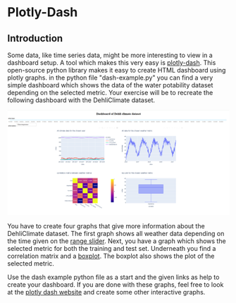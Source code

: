 # Plotly-Dash

## Introduction

Some data, like time series data, might be more interesting to view in a dashboard setup. A tool which makes this very easy is [plotly-dash](https://plotly.com/examples/). This open-source python library makes it easy to create HTML dashboard using plotly graphs. in the python file "dash-example.py" you can find a very simple dashboard which shows the data of the water potability dataset depending on the selected metric. Your exercise will be to recreate the following dashboard with the DehliClimate dataset.

<img src="images/plotly_dash_result.png" />

</br>

You have to create four graphs that give more information about the DehliClimate dataset. The first graph shows all weather data depending on the time given on the [range slider](https://blog.finxter.com/plotly-dash-slider-components/). Next, you have a graph which shows the selected metric for both the training and test set. Underneath you find a correlation matrix and a [boxplot](https://plotly.com/python/box-plots/). The boxplot also shows the plot of the selected metric. 

Use the dash example python file as a start and the given links as help to create your dashboard. If you are done with these graphs, feel free to look at the [plotly dash website](https://plotly.com/examples/) and create some other interactive graphs.
